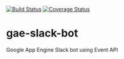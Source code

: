 [![Build Status](https://travis-ci.org/marcin-kolda/gae-slack-bot.svg?branch=master)](https://travis-ci.org/marcin-kolda/gae-slack-bot)
[![Coverage Status](https://coveralls.io/repos/github/marcin-kolda/gae-slack-bot/badge.svg?branch=master)](https://coveralls.io/github/marcin-kolda/gae-slack-bot?branch=master)
# gae-slack-bot
Google App Engine Slack bot using Event API
